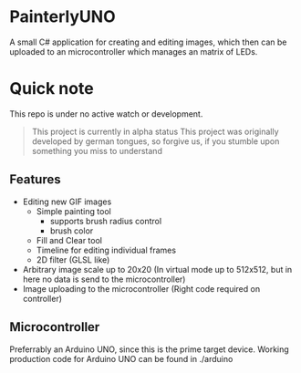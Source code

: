 # PainterlyUNO
A small C# application for creating and editing images, which then can be uploaded to an microcontroller which manages an matrix of LEDs.

# Quick note
This repo is under no active watch or development.

> This project is currently in alpha status
> This project was originally developed by german tongues, so forgive us, if you stumble upon something you miss to understand

Features
-
* Editing new GIF images
  * Simple painting tool
    * supports brush radius control
    * brush color
  * Fill and Clear tool
  * Timeline for editing individual frames  
  * 2D filter (GLSL like)
* Arbitrary image scale up to 20x20 (In virtual mode up to 512x512, but in here no data is send to the microcontroller)
* Image uploading to the microcontroller (Right code required on controller)

Microcontroller
-
Preferrably an Arduino UNO, since this is the prime target device.
Working production code for Arduino UNO can be found in ./arduino
